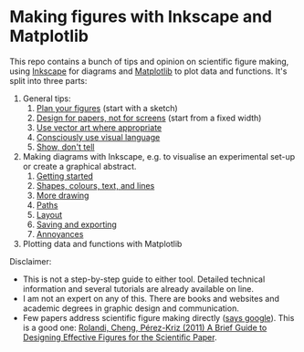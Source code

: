 # Making figures with Inkscape and Matplotlib

This repo contains a bunch of tips and opinion on scientific figure making, using [Inkscape](https://inkscape.org/) for diagrams and [Matplotlib](https://matplotlib.org/) to plot data and functions.
It's split into three parts:

1. General tips:
   1. [Plan your figures](1-1-have-a-plan.md) (start with a sketch)
   2. [Design for papers, not for screens](1-2-design-for-papers.md) (start from a fixed width)
   3. [Use vector art where appropriate](https://nbviewer.org/github/MichaelClerx/making-figures/blob/main/1-3-vector-and-raster.ipynb)
   4. [Consciously use visual language](https://nbviewer.org/github/MichaelClerx/making-figures/blob/main/1-4-visual-language.ipynb)
   5. [Show, don't tell](https://nbviewer.org/github/MichaelClerx/making-figures/blob/main/1-5-show-and-tell.ipynb)
2. Making diagrams with Inkscape, e.g. to visualise an experimental set-up or create a graphical abstract.
   1. [Getting started](2-1-getting-started.md)
   2. [Shapes, colours, text, and lines](2-2-shapes-colours-lines.md)
   3. [More drawing](2-3-more-drawing.md)
   4. [Paths](2-4-paths.md)
   5. [Layout](2-5-layout.md)
   6. [Saving and exporting](2-6-save-and-export.md)
   7. [Annoyances](2-7-annoyances.md)
3. Plotting data and functions with Matplotlib

Disclaimer: 
- This is not a step-by-step guide to either tool. Detailed technical information and several tutorials are already available on line.
- I am not an expert on any of this. There are books and websites and academic degrees in graphic design and communication.
- Few papers address scientific figure making directly ([says google](https://scholar.google.com/scholar?q=scientific+figures)).
  This is a good one: [Rolandi, Cheng, Pérez-Kriz (2011) A Brief Guide to Designing Effective Figures for the Scientific Paper](https://doi.org/10.1002/adma.201102518).
